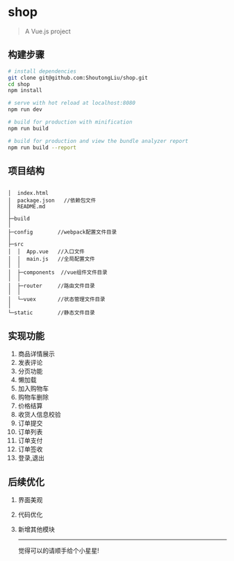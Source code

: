 # shop

> A Vue.js project

## 构建步骤

``` bash
# install dependencies
git clone git@github.com:ShoutongLiu/shop.git
cd shop
npm install

# serve with hot reload at localhost:8080
npm run dev

# build for production with minification
npm run build

# build for production and view the bundle analyzer report
npm run build --report
```



## 项目结构

```

│  index.html
│  package.json   //依赖包文件
│  README.md
│  
├─build          
│      
├─config		//webpack配置文件目录
│      
├─src
│  │  App.vue	//入口文件
│  │  main.js	//全局配置文件
│  │  
│  ├─components  //vue组件文件目录
│  │      
│  ├─router		//路由文件目录
│  │      
│  └─vuex		//状态管理文件目录
│          
└─static		//静态文件目录
```

## 实现功能

1. 商品详情展示
2. 发表评论
3. 分页功能
4. 懒加载
5. 加入购物车
6. 购物车删除
7. 价格结算
8. 收货人信息校验
9. 订单提交
10. 订单列表
11. 订单支付
12. 订单签收
13. 登录,退出



## 后续优化



1. 界面美观

2. 代码优化

3. 新增其他模块

   ------

   觉得可以的请顺手给个小星星!